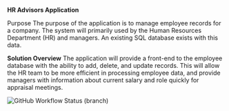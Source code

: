 **HR Advisors Application**

Purpose
The purpose of the application is to manage employee records for a company. The system will primarily used by the Human Resources Department (HR) and managers. An existing SQL database exists with this data.

**Solution Overview**
The application will provide a front-end to the employee database with the ability to add, delete, and update records. This will allow the HR team to be more efficient in processing employee data, and provide managers with information about current salary and role quickly for appraisal meetings.

![GitHub Workflow Status (branch)](https://img.shields.io/github/actions/workflow/status/MFB-Napier/HR-Advisors/main.yml?branch=master)